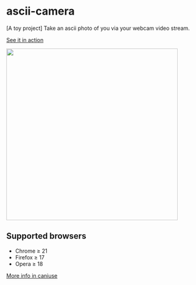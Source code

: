 # ascii-camera
[A toy project] Take an ascii photo of you via your webcam video stream.

<a href="https://blog.colafornia.me/ascii-camera/index.html" target="_blank">See it in action</a>

<img src="https://s2.ax1x.com/2020/01/18/1pNbLt.jpg" width="450">

## Supported browsers

- Chrome ≥ 21
- Firefox ≥ 17
- Opera ≥ 18

[More info in caniuse](https://caniuse.com/#feat=mdn-api_navigator_getusermedia)
